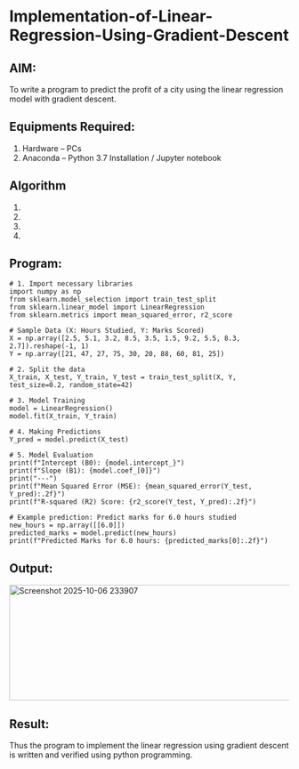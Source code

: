 # Implementation-of-Linear-Regression-Using-Gradient-Descent

## AIM:
To write a program to predict the profit of a city using the linear regression model with gradient descent.

## Equipments Required:
1. Hardware – PCs
2. Anaconda – Python 3.7 Installation / Jupyter notebook

## Algorithm
1. 
2. 
3. 
4. 

## Program:
```
# 1. Import necessary libraries
import numpy as np
from sklearn.model_selection import train_test_split
from sklearn.linear_model import LinearRegression
from sklearn.metrics import mean_squared_error, r2_score

# Sample Data (X: Hours Studied, Y: Marks Scored)
X = np.array([2.5, 5.1, 3.2, 8.5, 3.5, 1.5, 9.2, 5.5, 8.3, 2.7]).reshape(-1, 1)
Y = np.array([21, 47, 27, 75, 30, 20, 88, 60, 81, 25])

# 2. Split the data
X_train, X_test, Y_train, Y_test = train_test_split(X, Y, test_size=0.2, random_state=42)

# 3. Model Training
model = LinearRegression()
model.fit(X_train, Y_train)

# 4. Making Predictions
Y_pred = model.predict(X_test)

# 5. Model Evaluation
print(f"Intercept (B0): {model.intercept_}")
print(f"Slope (B1): {model.coef_[0]}")
print("---")
print(f"Mean Squared Error (MSE): {mean_squared_error(Y_test, Y_pred):.2f}")
print(f"R-squared (R2) Score: {r2_score(Y_test, Y_pred):.2f}")

# Example prediction: Predict marks for 6.0 hours studied
new_hours = np.array([[6.0]])
predicted_marks = model.predict(new_hours)
print(f"Predicted Marks for 6.0 hours: {predicted_marks[0]:.2f}")

```

## Output:
<img width="604" height="208" alt="Screenshot 2025-10-06 233907" src="https://github.com/user-attachments/assets/da38a21b-ad0b-487b-b652-70ca7e079799" />


## Result:
Thus the program to implement the linear regression using gradient descent is written and verified using python programming.
